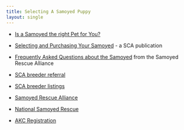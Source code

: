 ```yaml
---
title: Selecting A Samoyed Puppy
layout: single
---
```


- [Is a Samoyed the right Pet for You?](http://www.mirage-samoyeds.com/is%20a%20samoyed%20the%20right%20pet%20for%20you.htm)

- [Selecting and Purchasing Your Samoyed](https://www.samoyedclubofamerica.org/the-samoyed/choosing-a-dog/) - a SCA publication

- [Frequently Asked Questions about the Samoyed](https://www.samoyed.org/breed-faq/) from the Samoyed Rescue Alliance

- [SCA breeder referral](https://www.samoyedclubofamerica.org/the-samoyed/choosing-a-dog/types-of-breeders/)

- [SCA breeder listings](https://www.samoyedclubofamerica.org/the-samoyed/choosing-a-dog/breeder-disclaimer/)

- [Samoyed Rescue Alliance](http://www.samoyedrescue.com/)

- [National Samoyed Rescue](https://samoyedrescue.org/)

- [AKC Registration](http://www.akc.org/reg/index.cfm?nav_area=registration)
